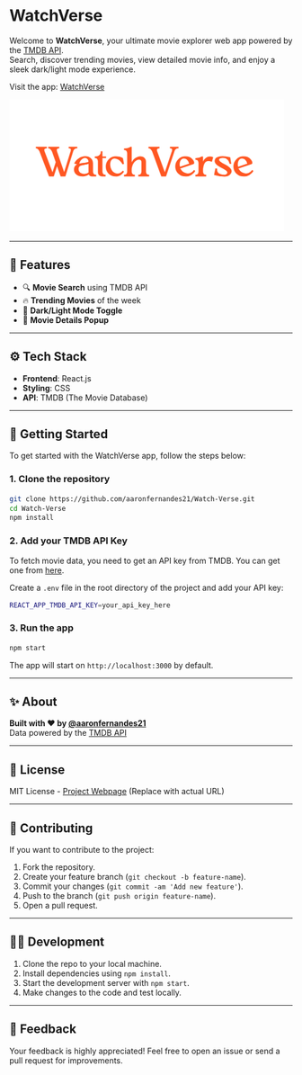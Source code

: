 
# WatchVerse

Welcome to **WatchVerse**, your ultimate movie explorer web app powered by the [TMDB API](https://www.themoviedb.org/documentation/api).  
Search, discover trending movies, view detailed movie info, and enjoy a sleek dark/light mode experience.

Visit the app: [WatchVerse](https://watchverse-navy.vercel.app)

![WatchVerse Logo](./ss.png)

---

## 🌟 Features

- 🔍 **Movie Search** using TMDB API  
- 🔥 **Trending Movies** of the week  
- 🌙 **Dark/Light Mode Toggle**  
- 🎥 **Movie Details Popup**  

---

## ⚙️ Tech Stack

- **Frontend**: React.js  
- **Styling**: CSS  
- **API**: TMDB (The Movie Database)  

---

## 🚀 Getting Started

To get started with the WatchVerse app, follow the steps below:

### 1. Clone the repository

```bash
git clone https://github.com/aaronfernandes21/Watch-Verse.git
cd Watch-Verse
npm install
```

### 2. Add your TMDB API Key

To fetch movie data, you need to get an API key from TMDB. You can get one from [here](https://www.themoviedb.org/settings/api).

Create a `.env` file in the root directory of the project and add your API key:

```bash
REACT_APP_TMDB_API_KEY=your_api_key_here
```

### 3. Run the app

```bash
npm start
```

The app will start on `http://localhost:3000` by default.

---

## ✨ About

**Built with ❤️ by [@aaronfernandes21](https://github.com/aaronfernandes21)**  
Data powered by the [TMDB API](https://www.themoviedb.org/documentation/api)  

---

## 📜 License

MIT License - [Project Webpage](http://yourprojecturl.com) (Replace with actual URL)

---



## 🤝 Contributing

If you want to contribute to the project:

1. Fork the repository.
2. Create your feature branch (`git checkout -b feature-name`).
3. Commit your changes (`git commit -am 'Add new feature'`).
4. Push to the branch (`git push origin feature-name`).
5. Open a pull request.

---

## 🧑‍💻 Development

1. Clone the repo to your local machine.
2. Install dependencies using `npm install`.
3. Start the development server with `npm start`.
4. Make changes to the code and test locally.

---

## 💬 Feedback

Your feedback is highly appreciated! Feel free to open an issue or send a pull request for improvements.
```
